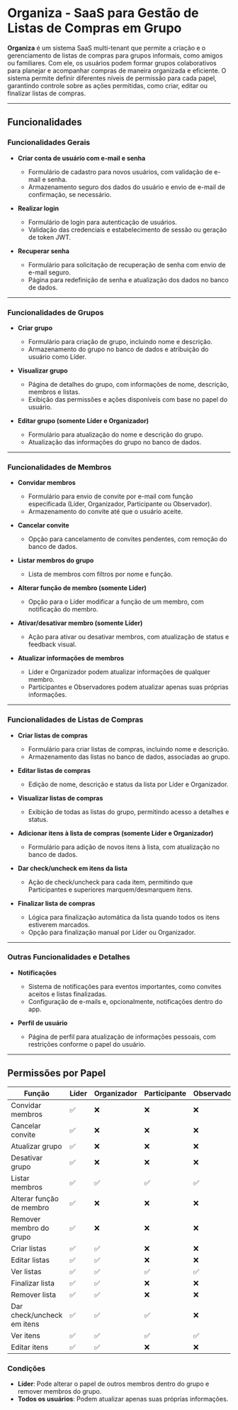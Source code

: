 # Organiza - SaaS para Gestão de Listas de Compras em Grupo

**Organiza** é um sistema SaaS multi-tenant que permite a criação e o gerenciamento de listas de compras para grupos informais, como amigos ou familiares. Com ele, os usuários podem formar grupos colaborativos para planejar e acompanhar compras de maneira organizada e eficiente. O sistema permite definir diferentes níveis de permissão para cada papel, garantindo controle sobre as ações permitidas, como criar, editar ou finalizar listas de compras.

---

## Funcionalidades

### Funcionalidades Gerais

- **Criar conta de usuário com e-mail e senha**
  - Formulário de cadastro para novos usuários, com validação de e-mail e senha.
  - Armazenamento seguro dos dados do usuário e envio de e-mail de confirmação, se necessário.

- **Realizar login**
  - Formulário de login para autenticação de usuários.
  - Validação das credenciais e estabelecimento de sessão ou geração de token JWT.

- **Recuperar senha**
  - Formulário para solicitação de recuperação de senha com envio de e-mail seguro.
  - Página para redefinição de senha e atualização dos dados no banco de dados.

---

### Funcionalidades de Grupos

- **Criar grupo**
  - Formulário para criação de grupo, incluindo nome e descrição.
  - Armazenamento do grupo no banco de dados e atribuição do usuário como Líder.

- **Visualizar grupo**
  - Página de detalhes do grupo, com informações de nome, descrição, membros e listas.
  - Exibição das permissões e ações disponíveis com base no papel do usuário.

- **Editar grupo (somente Líder e Organizador)**
  - Formulário para atualização do nome e descrição do grupo.
  - Atualização das informações do grupo no banco de dados.

---

### Funcionalidades de Membros

- **Convidar membros**
  - Formulário para envio de convite por e-mail com função especificada (Líder, Organizador, Participante ou Observador).
  - Armazenamento do convite até que o usuário aceite.

- **Cancelar convite**
  - Opção para cancelamento de convites pendentes, com remoção do banco de dados.

- **Listar membros do grupo**
  - Lista de membros com filtros por nome e função.

- **Alterar função de membro (somente Líder)**
  - Opção para o Líder modificar a função de um membro, com notificação do membro.

- **Ativar/desativar membro (somente Líder)**
  - Ação para ativar ou desativar membros, com atualização de status e feedback visual.

- **Atualizar informações de membros**
  - Líder e Organizador podem atualizar informações de qualquer membro.
  - Participantes e Observadores podem atualizar apenas suas próprias informações.

---

### Funcionalidades de Listas de Compras

- **Criar listas de compras**
  - Formulário para criar listas de compras, incluindo nome e descrição.
  - Armazenamento das listas no banco de dados, associadas ao grupo.

- **Editar listas de compras**
  - Edição de nome, descrição e status da lista por Líder e Organizador.

- **Visualizar listas de compras**
  - Exibição de todas as listas do grupo, permitindo acesso a detalhes e status.

- **Adicionar itens à lista de compras (somente Líder e Organizador)**
  - Formulário para adição de novos itens à lista, com atualização no banco de dados.

- **Dar check/uncheck em itens da lista**
  - Ação de check/uncheck para cada item, permitindo que Participantes e superiores marquem/desmarquem itens.

- **Finalizar lista de compras**
  - Lógica para finalização automática da lista quando todos os itens estiverem marcados.
  - Opção para finalização manual por Líder ou Organizador.

---

### Outras Funcionalidades e Detalhes

- **Notificações**
  - Sistema de notificações para eventos importantes, como convites aceitos e listas finalizadas.
  - Configuração de e-mails e, opcionalmente, notificações dentro do app.

- **Perfil de usuário**
  - Página de perfil para atualização de informações pessoais, com restrições conforme o papel do usuário.

---

## Permissões por Papel

| Função                             | Líder | Organizador | Participante | Observador |
|------------------------------------|-------|-------------|--------------|------------|
| Convidar membros                   | ✅    | ❌          | ❌           | ❌         |
| Cancelar convite                   | ✅    | ❌          | ❌           | ❌         |
| Atualizar grupo                    | ✅    | ❌          | ❌           | ❌         |
| Desativar grupo                    | ✅    | ❌          | ❌           | ❌         |
| Listar membros                     | ✅    | ✅          | ✅           | ✅         |
| Alterar função de membro           | ✅    | ❌          | ❌           | ❌         |
| Remover membro do grupo            | ✅    | ❌          | ❌           | ❌         |
| Criar listas                       | ✅    | ✅          | ❌           | ❌         |
| Editar listas                      | ✅    | ✅          | ❌           | ❌         |
| Ver listas                         | ✅    | ✅          | ✅           | ✅         |
| Finalizar lista                    | ✅    | ✅          | ❌           | ❌         |
| Remover lista                      | ✅    | ✅          | ❌           | ❌         |
| Dar check/uncheck em itens         | ✅    | ✅          | ✅           | ❌         |
| Ver itens                          | ✅    | ✅          | ✅           | ✅         |
| Editar itens                       | ✅    | ✅          | ❌           | ❌         |

### Condições
- **Líder**: Pode alterar o papel de outros membros dentro do grupo e remover membros do grupo.
- **Todos os usuários**: Podem atualizar apenas suas próprias informações.
